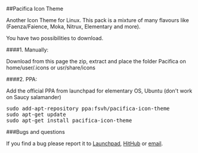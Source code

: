 ##Pacifica Icon Theme

Another Icon Theme for Linux. This pack is a mixture of many flavours like (Faenza/Faience, Moka, Nitrux, Elementary and more).

You have two possibilities to download.


####1. Manually:

Download from this page the zip, extract and place the folder Pacifica on home/user/.icons or usr/share/icons

####2. PPA:

Add the official PPA from launchpad for elementary OS, Ubuntu (don't work on Saucy salamander)

<pre>
sudo add-apt-repository ppa:fsvh/pacifica-icon-theme
sudo apt-get update
sudo apt-get install pacifica-icon-theme
</pre>

###Bugs and questions

If you find a bug please report it to [Launchpad](https://launchpad.net/~fsvh/+archive/pacifica-icon-theme), [HitHub](https://github.com/fsvh/pacifica-icon-theme) or [email](mailto:fsvh@me.com). 

